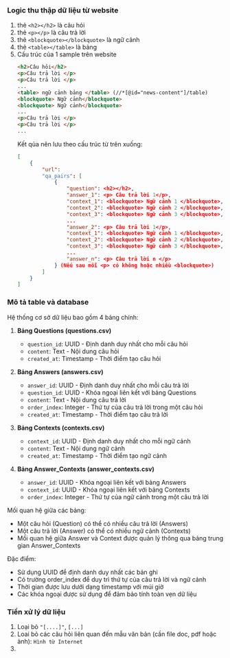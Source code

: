 ### Logic thu thập dữ liệu từ website
1. thẻ `<h2></h2>` là câu hỏi
2. thẻ `<p></p>` là câu trả lời
3. thẻ `<blockquote></blockquote>` là ngữ cảnh
4. thẻ `<table></table>` là bảng
5. Cấu trúc của 1 sample trên website
    ```html
    <h2>Câu hỏi</h2>
    <p>Câu trả lời </p>
    <p>Câu trả lời </p>
    ...
    <table> ngữ cảnh bảng </table> (//*[@id="news-content"]/table)
    <blockquote> Ngữ cảnh</blockquote>
    <blockquote> Ngữ cảnh</blockquote>
    ...
    <p>Câu trả lời </p>
    <p>Câu trả lời </p>
    ...
    ```
    Kết qủa nên lưu theo cấu trúc từ trên xuống:
    ```json
    [
        {
            "url":
            "qa_pairs": [
                {
                    "question": <h2></h2>,
                    "answer_1": <p> Câu trả lời 1</p>,
                    "context_1": <blockquote> Ngữ cảnh 1 </blockquote>,
                    "context_2": <blockquote> Ngữ cảnh 2 </blockquote>,
                    "context_3": <blockquote> Ngữ cảnh 3 </blockquote>,
                    ...
                    "answer_2": <p> Câu trả lời 1</p>,
                    "context_1": <blockquote> Ngữ cảnh 1 </blockquote>,
                    "context_2": <blockquote> Ngữ cảnh 2 </blockquote>,
                    "context_3": <blockquote> Ngữ cảnh 3 </blockquote>,
                    ...
                    "answer_n": <p> Câu trả lời n </p>
                } (Nếu sau mỗi <p> có không hoặc nhiều <blockquote>)
            ]
        }
    ]
    ```

### Mô tả table và database

Hệ thống cơ sở dữ liệu bao gồm 4 bảng chính:

1. **Bảng Questions (questions.csv)**
   - `question_id`: UUID - Định danh duy nhất cho mỗi câu hỏi
   - `content`: Text - Nội dung câu hỏi
   - `created_at`: Timestamp - Thời điểm tạo câu hỏi

2. **Bảng Answers (answers.csv)**
   - `answer_id`: UUID - Định danh duy nhất cho mỗi câu trả lời
   - `question_id`: UUID - Khóa ngoại liên kết với bảng Questions
   - `content`: Text - Nội dung câu trả lời
   - `order_index`: Integer - Thứ tự của câu trả lời trong một câu hỏi
   - `created_at`: Timestamp - Thời điểm tạo câu trả lời

3. **Bảng Contexts (contexts.csv)**
   - `context_id`: UUID - Định danh duy nhất cho mỗi ngữ cảnh
   - `content`: Text - Nội dung ngữ cảnh
   - `created_at`: Timestamp - Thời điểm tạo ngữ cảnh

4. **Bảng Answer_Contexts (answer_contexts.csv)**
   - `answer_id`: UUID - Khóa ngoại liên kết với bảng Answers
   - `context_id`: UUID - Khóa ngoại liên kết với bảng Contexts
   - `order_index`: Integer - Thứ tự của ngữ cảnh trong một câu trả lời

Mối quan hệ giữa các bảng:
- Một câu hỏi (Question) có thể có nhiều câu trả lời (Answers)
- Một câu trả lời (Answer) có thể có nhiều ngữ cảnh (Contexts)
- Mối quan hệ giữa Answer và Context được quản lý thông qua bảng trung gian Answer_Contexts

Đặc điểm:
- Sử dụng UUID để định danh duy nhất các bản ghi
- Có trường order_index để duy trì thứ tự của câu trả lời và ngữ cảnh
- Thời gian được lưu dưới dạng timestamp với múi giờ
- Các khóa ngoại được sử dụng để đảm bảo tính toàn vẹn dữ liệu

### Tiền xử lý dữ liệu
1. Loại bỏ `"[....]"`, `[...]`
2. Loai bỏ các câu hỏi liên quan đến mẫu văn bản (cần file doc, pdf hoặc ảnh): `Hình từ Internet`
3.   